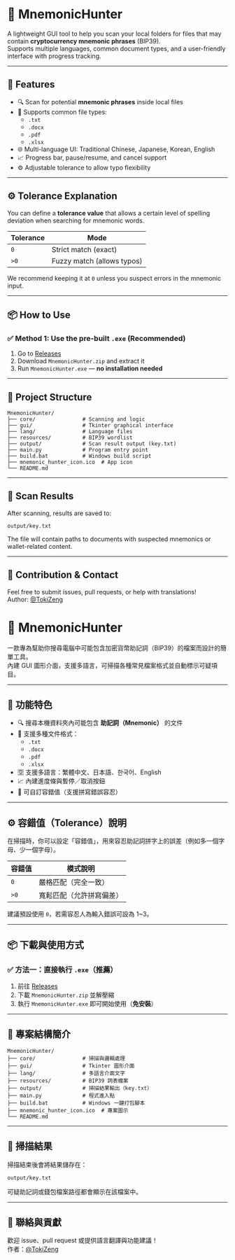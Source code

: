 

# 🧠 MnemonicHunter

A lightweight GUI tool to help you scan your local folders for files that may contain **cryptocurrency mnemonic phrases** (BIP39).  
Supports multiple languages, common document types, and a user-friendly interface with progress tracking.

---

## 🚀 Features

- 🔍 Scan for potential **mnemonic phrases** inside local files
- 📂 Supports common file types:
  - `.txt`
  - `.docx`
  - `.pdf`
  - `.xlsx`
- 🌐 Multi-language UI: Traditional Chinese, Japanese, Korean, English
- 📈 Progress bar, pause/resume, and cancel support
- ⚙️ Adjustable tolerance to allow typo flexibility

---

## ⚙️ Tolerance Explanation

You can define a **tolerance value** that allows a certain level of spelling deviation when searching for mnemonic words.

| Tolerance | Mode                |
|-----------|---------------------|
| `0`       | Strict match (exact) |
| `>0`      | Fuzzy match (allows typos) |

We recommend keeping it at `0` unless you suspect errors in the mnemonic input.

---

## 📦 How to Use

### ✅ Method 1: Use the pre-built `.exe` (Recommended)

1. Go to [Releases](https://github.com/TokiZeng/MnemonicHunter/releases)
2. Download `MnemonicHunter.zip` and extract it
3. Run `MnemonicHunter.exe` — **no installation needed**

---

## 📁 Project Structure

```
MnemonicHunter/
├── core/               # Scanning and logic
├── gui/                # Tkinter graphical interface
├── lang/               # Language files
├── resources/          # BIP39 wordlist
├── output/             # Scan result output (key.txt)
├── main.py             # Program entry point
├── build.bat           # Windows build script
├── mnemonic_hunter_icon.ico  # App icon
└── README.md
```

---

## 📄 Scan Results

After scanning, results are saved to:

```
output/key.txt
```

The file will contain paths to documents with suspected mnemonics or wallet-related content.

---

## 🙌 Contribution & Contact

Feel free to submit issues, pull requests, or help with translations!  
Author: [@TokiZeng](https://github.com/TokiZeng)



# 🧠 MnemonicHunter

一款專為幫助你搜尋電腦中可能包含加密貨幣助記詞（BIP39）的檔案而設計的簡單工具。  
內建 GUI 圖形介面，支援多語言，可掃描各種常見檔案格式並自動標示可疑項目。

---

## 🚀 功能特色

- 🔍 搜尋本機資料夾內可能包含 **助記詞（Mnemonic）** 的文件
- 📂 支援多種文件格式：
  - `.txt`
  - `.docx`
  - `.pdf`
  - `.xlsx`
- 🈳 支援多語言：繁體中文、日本語、한국어、English
- 📈 內建進度條與暫停／取消按鈕
- 🧠 可自訂容錯值（支援拼寫錯誤容忍）

---

## ⚙️ 容錯值（Tolerance）說明

在掃描時，你可以設定「容錯值」，用來容忍助記詞拼字上的誤差（例如多一個字母、少一個字母）。

| 容錯值 | 模式說明         |
|--------|------------------|
| `0`    | 嚴格匹配（完全一致） |
| `>0`   | 寬鬆匹配（允許拼寫偏差） |

建議預設使用 `0`，若需容忍人為輸入錯誤可設為 1~3。

---

## 📦 下載與使用方式

### ✅ 方法一：直接執行 `.exe`（推薦）

1. 前往 [Releases](https://github.com/TokiZeng/MnemonicHunter/releases)
2. 下載 `MnemonicHunter.zip` 並解壓縮
3. 執行 `MnemonicHunter.exe` 即可開始使用（**免安裝**）

---

## 📁 專案結構簡介

```
MnemonicHunter/
├── core/               # 掃描與邏輯處理
├── gui/                # Tkinter 圖形介面
├── lang/               # 多語言介面文字
├── resources/          # BIP39 詞表檔案
├── output/             # 掃描結果輸出（key.txt）
├── main.py             # 程式進入點
├── build.bat           # Windows 一鍵打包腳本
├── mnemonic_hunter_icon.ico  # 專案圖示
└── README.md
```

---

## 📄 掃描結果

掃描結束後會將結果儲存在：
```
output/key.txt
```
可疑助記詞或錢包檔案路徑都會顯示在該檔案中。

---

## 🙌 聯絡與貢獻

歡迎 issue、pull request 或提供語言翻譯與功能建議！  
作者：[@TokiZeng](https://github.com/TokiZeng)
